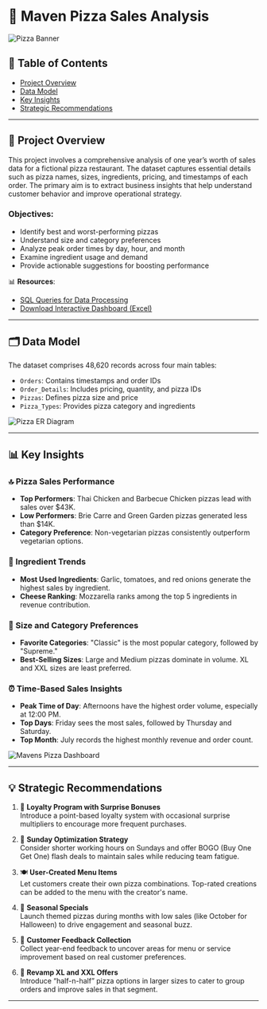 # 🍕 Maven Pizza Sales Analysis

![Pizza Banner](https://github.com/user-attachments/assets/190fced6-a2a6-4382-919f-3d89de89cddf)

## 📑 Table of Contents
- [Project Overview](#project-overview)
- [Data Model](#data-model)
- [Key Insights](#key-insights)
- [Strategic Recommendations](#strategic-recommendations)

---

## 📌 Project Overview

This project involves a comprehensive analysis of one year’s worth of sales data for a fictional pizza restaurant. The dataset captures essential details such as pizza names, sizes, ingredients, pricing, and timestamps of each order. The primary aim is to extract business insights that help understand customer behavior and improve operational strategy.

### Objectives:
- Identify best and worst-performing pizzas
- Understand size and category preferences
- Analyze peak order times by day, hour, and month
- Examine ingredient usage and demand
- Provide actionable suggestions for boosting performance

📊 **Resources**:
- [SQL Queries for Data Processing](https://github.com/karlyndiary/Mavens-Pizza-Sales-Insight/blob/main/Queries%20%26%20Insight/%5B01%5D%20Main%20Query.sql)  
- [Download Interactive Dashboard (Excel)](https://github.com/karlyndiary/Mavens-Pizza-Sales-Insight/blob/main/Maven%20Pizza%20Sales%20Insight%20Dashboard.xlsx)

---

## 🗂️ Data Model

The dataset comprises 48,620 records across four main tables:
- `Orders`: Contains timestamps and order IDs
- `Order_Details`: Includes pricing, quantity, and pizza IDs
- `Pizzas`: Defines pizza size and price
- `Pizza_Types`: Provides pizza category and ingredients

![Pizza ER Diagram](https://user-images.githubusercontent.com/116041695/234453942-3df6eb5c-52cb-4386-a385-bec29cd8e060.png)

---

## 📊 Key Insights

### 🔝 Pizza Sales Performance
- **Top Performers**: Thai Chicken and Barbecue Chicken pizzas lead with sales over $43K.
- **Low Performers**: Brie Carre and Green Garden pizzas generated less than $14K.
- **Category Preference**: Non-vegetarian pizzas consistently outperform vegetarian options.

### 🧀 Ingredient Trends
- **Most Used Ingredients**: Garlic, tomatoes, and red onions generate the highest sales by ingredient.
- **Cheese Ranking**: Mozzarella ranks among the top 5 ingredients in revenue contribution.

### 🍕 Size and Category Preferences
- **Favorite Categories**: "Classic" is the most popular category, followed by "Supreme."
- **Best-Selling Sizes**: Large and Medium pizzas dominate in volume. XL and XXL sizes are least preferred.

### ⏰ Time-Based Sales Insights
- **Peak Time of Day**: Afternoons have the highest order volume, especially at 12:00 PM.
- **Top Days**: Friday sees the most sales, followed by Thursday and Saturday.
- **Top Month**: July records the highest monthly revenue and order count.

![Mavens Pizza Dashboard](https://github.com/user-attachments/assets/ac5fa199-5b2d-407f-9d24-5b1b2fb71ac4)

---

## 💡 Strategic Recommendations

1. 🎁 **Loyalty Program with Surprise Bonuses**  
   Introduce a point-based loyalty system with occasional surprise multipliers to encourage more frequent purchases.

2. 📅 **Sunday Optimization Strategy**  
   Consider shorter working hours on Sundays and offer BOGO (Buy One Get One) flash deals to maintain sales while reducing team fatigue.

3. 🍽️ **User-Created Menu Items**  
   Let customers create their own pizza combinations. Top-rated creations can be added to the menu with the creator's name.

4. 🎃 **Seasonal Specials**  
   Launch themed pizzas during months with low sales (like October for Halloween) to drive engagement and seasonal buzz.

5. 📣 **Customer Feedback Collection**  
   Collect year-end feedback to uncover areas for menu or service improvement based on real customer preferences.

6. 🍕 **Revamp XL and XXL Offers**  
   Introduce “half-n-half” pizza options in larger sizes to cater to group orders and improve sales in that segment.

---

